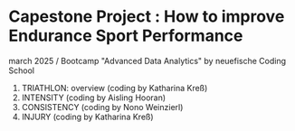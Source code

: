 # Capestone Project  : How to improve Endurance Sport Performance 
march 2025 /  Bootcamp "Advanced Data Analytics" by neuefische Coding School
1. TRIATHLON: overview (coding by Katharina Kreß)
2. INTENSITY (coding by Aisling Hooran)
3. CONSISTENCY (coding by Nono Weinzierl)
4. INJURY (coding by Katharina Kreß)
